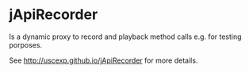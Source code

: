 jApiRecorder
============
Is a dynamic proxy to record and playback method calls e.g. for testing porposes.

See http://uscexp.github.io/jApiRecorder for more details.
